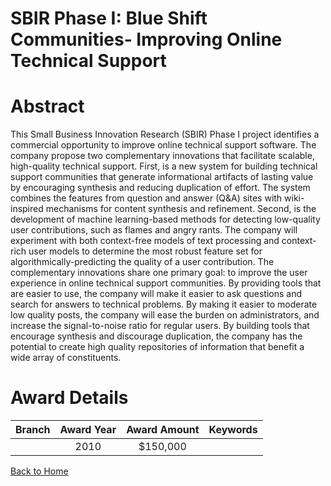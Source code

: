 
SBIR Phase I: Blue Shift Communities- Improving Online Technical Support
========================================================================

# Abstract


This Small Business Innovation Research (SBIR) Phase I project identifies a commercial opportunity to improve online technical support software.  The company propose two complementary innovations that facilitate scalable, high-quality technical support. First, is a new system for building technical support communities that generate informational artifacts of lasting value by encouraging synthesis and reducing duplication of effort. The system combines the features from question and answer (Q&A) sites with wiki-inspired mechanisms for content synthesis and refinement. Second, is the development of machine learning-based methods for detecting low-quality user contributions, such as flames and angry rants. The company will experiment with both context-free models of text processing and context-rich user models to determine the most robust feature set for algorithmically-predicting the quality of a user contribution.
The complementary innovations share one primary goal: to improve the user experience in online technical support communities. By providing tools that are easier to use, the company will make it easier to ask questions and search for answers to technical problems. By making it easier to moderate low quality posts, the company will ease the burden on administrators, and increase the signal-to-noise ratio for regular users. By building tools that encourage synthesis and discourage duplication, the company has the potential to create high quality repositories of information that benefit a wide array of constituents.  

# Award Details

|Branch|Award Year|Award Amount|Keywords|
| :---: | :---: | :---: | :---: |
||2010|$150,000||
  
  


[Back to Home](https://github.com/chrischow/dod_sbir_awards/JT/#122)